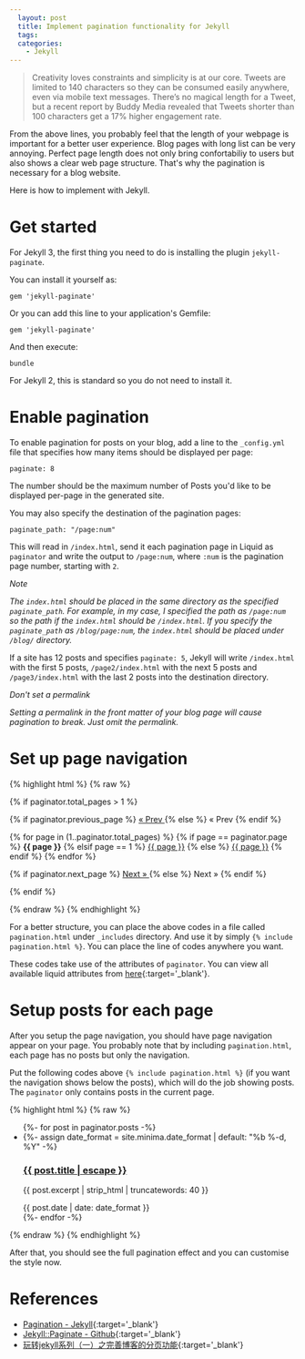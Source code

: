 ```yaml
---
  layout: post
  title: Implement pagination functionality for Jekyll
  tags:
  categories:
    - Jekyll
---
```


> Creativity loves constraints and simplicity is at our core. Tweets are limited to 140 characters so they can be consumed easily anywhere, even via mobile text messages. There’s no magical length for a Tweet, but a recent report by Buddy Media revealed that Tweets shorter than 100 characters get a 17% higher engagement rate.

From the above lines, you probably feel that the length of your webpage is important
for a better user experience. Blog pages with long list can be very annoying.
Perfect page length does not only bring confortabiliy to users but also
shows a clear web page structure. That's why the pagination is necessary for
a blog website.

Here is how to implement with Jekyll.

# **Get started**

For Jekyll 3, the first thing you need to do is installing the plugin
`jekyll-paginate`.

You can install it yourself as:

```
gem 'jekyll-paginate'
```

Or you can add this line to your application's Gemfile:

```
gem 'jekyll-paginate'
```

And then execute:

```
bundle
```

For Jekyll 2, this is standard so you do not need to install it.

# **Enable pagination**

To enable pagination for posts on your blog, add a line to the `_config.yml` file that specifies how many items should be displayed per page:

```
paginate: 8
```

The number should be the maximum number of Posts you'd like to be displayed per-page in the generated site.

You may also specify the destination of the pagination pages:

```
paginate_path: "/page:num"
```

This will read in `/index.html`, send it each pagination page in Liquid as `paginator` and write the output to `/page:num`, where `:num` is the pagination page number, starting with `2`.

*Note*

*The `index.html` should be placed in the same directory as the specified `paginate_path`. For example, in my case, I specified the path as `/page:num` so the path if the `index.html` should be `/index.html`. If you specify the `paginate_path` as `/blog/page:num`, the `index.html` should be placed under `/blog/` directory.*


If a site has 12 posts and specifies `paginate: 5`, Jekyll will write `/index.html` with the first 5 posts, `/page2/index.html` with the next 5 posts and `/page3/index.html` with the last 2 posts into the destination directory.

*Don't set a permalink*

*Setting a permalink in the front matter of your blog page will cause pagination to break. Just omit the permalink.*

# **Set up page navigation**

{% highlight html %}
{% raw %}

{% if paginator.total_pages > 1 %}
<div class="pagination">
  {% if paginator.previous_page %}
    <a href="{{ paginator.previous_page_path | relative_url }}">
      &laquo; Prev
    </a>
  {% else %}
    <span>&laquo; Prev</span>
  {% endif %}

  {% for page in (1..paginator.total_pages) %}
    {% if page == paginator.page %}
      <b>{{ page }}</b>
    {% elsif page == 1 %}
      <a class="page-i" href="{{ site.url | relative_url }}">{{ page }}</a>
    {% else %}
      <a class="page-i" href="{{ site.paginate_path | relative_url | replace: ':num', page }}">{{ page }}</a>
    {% endif %}
  {% endfor %}

  {% if paginator.next_page %}
    <a href="{{ paginator.next_page_path | relative_url }}">
      Next &raquo;
    </a>
  {% else %}
    <span>Next &raquo;</span>
  {% endif %}
</div>
{% endif %}

{% endraw %}
{% endhighlight %}

For a better structure, you can place the above codes in a file called `pagination.html`
under `_includes` directory. And use it by simply `{% include pagination.html %}`. You can place the line of codes anywhere you want.

These codes take use of the attributes of `paginator`. You can view all available liquid attributes from [here](https://jekyllrb.com/docs/pagination/#liquid-attributes-available){:target='_blank'}.

# **Setup posts for each page**

After you setup the page navigation, you should have page navigation appear on your
page. You probably note that by including `pagination.html`, each page has no
posts but only the navigation.

Put the following codes above `{% include pagination.html %}` (if you want the
navigation shows below the posts), which will do the job showing posts. The `paginator`
only contains posts in the current page.

{% highlight html %}
{% raw %}

<ul class="post-list">
  {%- for post in paginator.posts -%}
  <li>
    {%- assign date_format = site.minima.date_format | default: "%b %-d, %Y" -%}
    <h3 class="post-title">
      <a class="post-link" href="{{ post.url | relative_url }}">
        {{ post.title | escape }}
      </a>
    </h3>
    <p class="post-excerpt">
      {{ post.excerpt | strip_html | truncatewords: 40 }}
    </p>
    <div class="post-meta">{{ post.date | date: date_format }}</div>
  </li>
  {%- endfor -%}
</ul>

{% endraw %}
{% endhighlight %}

After that, you should see the full pagination effect and you can customise the style now.

# **References**

- [Pagination - Jekyll](https://jekyllrb.com/docs/pagination/){:target='_blank'}
- [Jekyll::Paginate - Github](https://github.com/jekyll/jekyll-paginate#readme){:target='_blank'}
- [玩转jekyll系列（一）之完善博客的分页功能](https://www.thinktxt.com/jekyll/2017/01/23/jekyll-series-blog-paginate.html){:target='_blank'}
